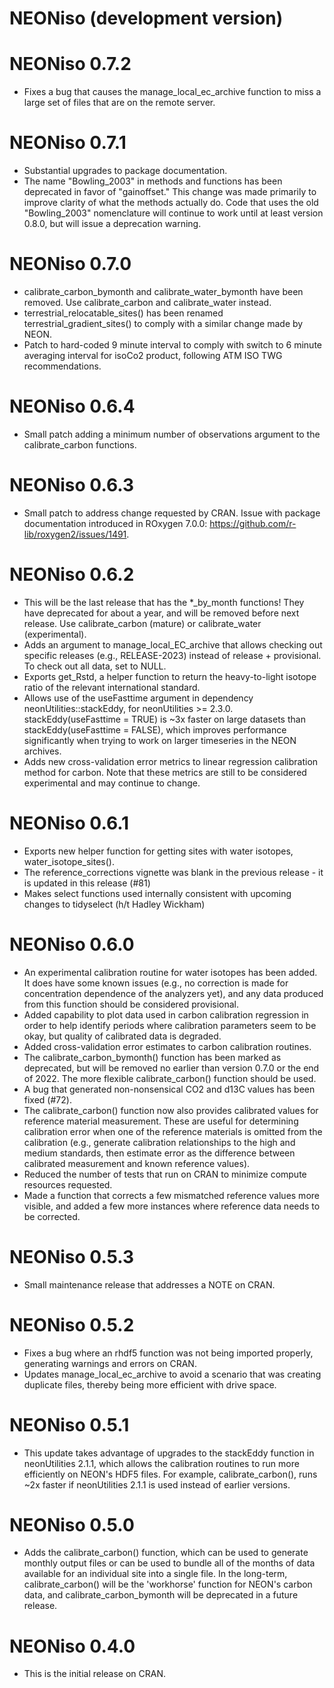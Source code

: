 # NEONiso (development version)

# NEONiso 0.7.2

* Fixes a bug that causes the manage_local_ec_archive function
to miss a large set of files that are on the remote server.

# NEONiso 0.7.1

* Substantial upgrades to package documentation.
* The name "Bowling_2003" in methods and functions has been deprecated in
favor of "gainoffset." This change was made primarily to improve clarity of
what the methods actually do. Code that uses the old "Bowling_2003" nomenclature
will continue to work until at least version 0.8.0, but will issue a deprecation
warning.
# NEONiso 0.7.0

* calibrate_carbon_bymonth and calibrate_water_bymonth have been removed. Use
calibrate_carbon and calibrate_water instead.
* terrestrial_relocatable_sites() has been renamed terrestrial_gradient_sites()
to comply with a similar change made by NEON.
* Patch to hard-coded 9 minute interval to comply with switch to 6 minute averaging
interval for isoCo2 product, following ATM ISO TWG recommendations.

# NEONiso 0.6.4

* Small patch adding a minimum number of observations argument to the 
calibrate_carbon functions.

# NEONiso 0.6.3

* Small patch to address change requested by CRAN. Issue with package documentation 
introduced in ROxygen 7.0.0: https://github.com/r-lib/roxygen2/issues/1491. 

# NEONiso 0.6.2

* This will be the last release that has the *_by_month functions! They have
deprecated for about a year, and will be removed before next release. Use
calibrate_carbon (mature) or calibrate_water (experimental).
* Adds an argument to manage_local_EC_archive that allows checking out
specific releases (e.g., RELEASE-2023) instead of release + provisional. To check
out all data, set to NULL.
* Exports get_Rstd, a helper function to return the heavy-to-light isotope
ratio of the relevant international standard.
* Allows use of the useFasttime argument in dependency neonUtilities::stackEddy, 
for neonUtilities >= 2.3.0. stackEddy(useFasttime = TRUE) is ~3x faster on large
datasets than stackEddy(useFasttime = FALSE), which improves performance significantly
when trying to work on larger timeseries in the NEON archives.
* Adds new cross-validation error metrics to linear regression calibration method
for carbon. Note that these metrics are still to be considered experimental and
may continue to change.

# NEONiso 0.6.1

* Exports new helper function for getting sites with water isotopes, 
water_isotope_sites().
* The reference_corrections vignette was blank in the previous release - 
it is updated in this release (#81)
* Makes select functions used internally consistent with upcoming changes
to tidyselect (h/t Hadley Wickham)

# NEONiso 0.6.0

* An experimental calibration routine for water isotopes has been added. It does
have some known issues (e.g., no correction is made for concentration dependence
of the analyzers yet), and any data produced from this function should be considered
provisional.
* Added capability to plot data used in carbon calibration regression in order
to help identify periods where calibration parameters seem to be okay, but
quality of calibrated data is degraded.
* Added cross-validation error estimates to carbon calibration routines.
* The calibrate_carbon_bymonth() function has been marked as deprecated, but will
be removed no earlier than version 0.7.0 or the end of 2022. 
The more flexible calibrate_carbon() function should be used.
* A bug that generated non-nonsensical CO2 and d13C values has been fixed (#72).
* The calibrate_carbon() function now also provides calibrated values for
reference material measurement. These are useful for determining calibration
error when one of the reference materials is omitted from the calibration (e.g., 
generate calibration relationships to the high and medium standards, then estimate
error as the difference between calibrated measurement and known reference values).
* Reduced the number of tests that run on CRAN to minimize compute resources requested.
* Made a function that corrects a few mismatched reference values more visible,
and added a few more instances where reference data needs to be corrected.

# NEONiso 0.5.3

* Small maintenance release that addresses a NOTE on CRAN.

# NEONiso 0.5.2

* Fixes a bug where an rhdf5 function was not being imported properly,
generating warnings and errors on CRAN.
* Updates manage_local_ec_archive to avoid a scenario that was creating
duplicate files, thereby being more efficient with drive space.

# NEONiso 0.5.1

* This update takes advantage of upgrades to the stackEddy function 
in neonUtilities 2.1.1, which allows the calibration routines to run
more efficiently on NEON's HDF5 files. For example, calibrate_carbon(),
runs ~2x faster if neonUtilities 2.1.1 is used instead of earlier versions.

# NEONiso 0.5.0

* Adds the calibrate_carbon() function, which can be used to generate
monthly output files or can be used to bundle all of the months of data
available for an individual site into a single file. In the long-term,
calibrate_carbon() will be the 'workhorse' function for NEON's carbon data,
and calibrate_carbon_bymonth will be deprecated in a future release.

# NEONiso 0.4.0

* This is the initial release on CRAN.
